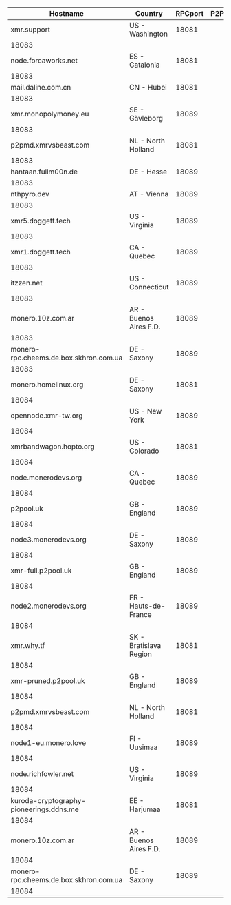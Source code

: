 Hostname | Country | RPCport | P2Pport
--- | --- | --- | ---
xmr.support | US - Washington | 18081
 | 18083
node.forcaworks.net | ES - Catalonia | 18081
 | 18083
mail.daline.com.cn | CN - Hubei | 18081
 | 18083
xmr.monopolymoney.eu | SE - Gävleborg | 18089
 | 18083
p2pmd.xmrvsbeast.com | NL - North Holland | 18081
 | 18083
hantaan.fullm00n.de | DE - Hesse | 18089
 | 18083
nthpyro.dev | AT - Vienna | 18089
 | 18083
xmr5.doggett.tech | US - Virginia | 18089
 | 18083
xmr1.doggett.tech | CA - Quebec | 18089
 | 18083
itzzen.net | US - Connecticut | 18089
 | 18083
monero.10z.com.ar | AR - Buenos Aires F.D. | 18089
 | 18083
monero-rpc.cheems.de.box.skhron.com.ua | DE - Saxony | 18089
 | 18083
monero.homelinux.org | DE - Saxony | 18081
 | 18084
opennode.xmr-tw.org | US - New York | 18089
 | 18084
xmrbandwagon.hopto.org | US - Colorado | 18081
 | 18084
node.monerodevs.org | CA - Quebec | 18089
 | 18084
p2pool.uk | GB - England | 18089
 | 18084
node3.monerodevs.org | DE - Saxony | 18089
 | 18084
xmr-full.p2pool.uk | GB - England | 18089
 | 18084
node2.monerodevs.org | FR - Hauts-de-France | 18089
 | 18084
xmr.why.tf | SK - Bratislava Region | 18081
 | 18084
xmr-pruned.p2pool.uk | GB - England | 18089
 | 18084
p2pmd.xmrvsbeast.com | NL - North Holland | 18081
 | 18084
node1-eu.monero.love | FI - Uusimaa | 18089
 | 18084
node.richfowler.net | US - Virginia | 18089
 | 18084
kuroda-cryptography-pioneerings.ddns.me | EE - Harjumaa | 18081
 | 18084
monero.10z.com.ar | AR - Buenos Aires F.D. | 18089
 | 18084
monero-rpc.cheems.de.box.skhron.com.ua | DE - Saxony | 18089
 | 18084
